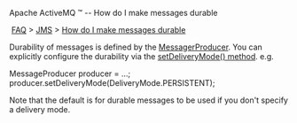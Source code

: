 Apache ActiveMQ ™ -- How do I make messages durable 

 [FAQ](/FAQ/index.md) > [JMS](../../FAQ/jms.md) > [How do I make messages durable](../../FAQ/JMS/how-do-i-make-messages-durable.md)


Durability of messages is defined by the [MessagerProducer](http://java.sun.com/j2ee/1.4/docs/api/javax/jms/MessageProducer.html). You can explicitly configure the durability via the [setDeliveryMode() method](http://java.sun.com/j2ee/1.4/docs/api/javax/jms/MessageProducer.html#setDeliveryMode(int)). e.g.

MessageProducer producer = ...;
producer.setDeliveryMode(DeliveryMode.PERSISTENT);

Note that the default is for durable messages to be used if you don't specify a delivery mode.

